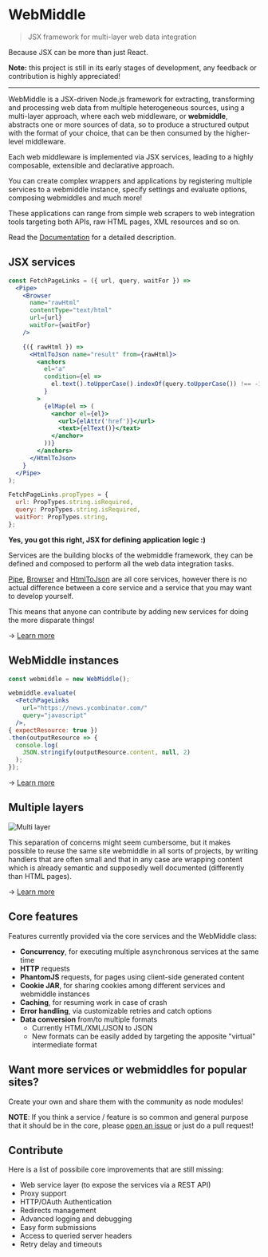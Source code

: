 # WebMiddle

> JSX framework for multi-layer web data integration

Because JSX can be more than just React.

**Note:** this project is still in its early stages of development, any feedback or contribution is highly appreciated!
<hr />

WebMiddle is a JSX-driven Node.js framework for extracting, transforming and processing web data from multiple heterogeneous sources, using a multi-layer approach, where each web middleware, or **webmiddle**, abstracts one or more sources of data, so to produce a structured output with the format of your choice, that can be then consumed by the higher-level middleware.

Each web middleware is implemented via JSX services, leading to a highly composable, extensible and declarative approach.

You can create complex wrappers and applications by registering multiple services to a webmiddle instance, specify settings and evaluate options, composing webmiddles and much more!

These applications can range from simple web scrapers to web integration tools targeting both APIs, raw HTML pages, XML resources and so on.

Read the [Documentation](https://webmiddle.github.io/docs/) for a detailed description.

## JSX services

```jsx
const FetchPageLinks = ({ url, query, waitFor }) =>
  <Pipe>
    <Browser
      name="rawHtml"
      contentType="text/html"
      url={url}
      waitFor={waitFor}
    />

    {({ rawHtml }) =>
      <HtmlToJson name="result" from={rawHtml}>
        <anchors
          el="a"
          condition={el =>
            el.text().toUpperCase().indexOf(query.toUpperCase()) !== -1
          }
        >
          {elMap(el => (
            <anchor el={el}>
              <url>{elAttr('href')}</url>
              <text>{elText()}</text>
            </anchor>
          ))}
        </anchors>
      </HtmlToJson>
    }
  </Pipe>
);

FetchPageLinks.propTypes = {
  url: PropTypes.string.isRequired,
  query: PropTypes.string.isRequired,
  waitFor: PropTypes.string,
};
```

**Yes, you got this right, JSX for defining application logic :)**

Services are the building blocks of the webmiddle framework, they can be defined and composed to perform all the web data integration tasks.

[Pipe](/packages/webmiddle-service-pipe), [Browser](/packages/webmiddle-service-browser) and [HtmlToJson](/packages/webmiddle-service-cheerio-to-json) are all core services, however there is no actual difference between a core service and a service that you may want to develop yourself.  

This means that anyone can contribute by adding new services for doing the more disparate things!

-> [Learn more](https://webmiddle.github.io/docs/jsx_services.html)

## WebMiddle instances

```jsx
const webmiddle = new WebMiddle();

webmiddle.evaluate(
  <FetchPageLinks
    url="https://news.ycombinator.com/"
    query="javascript"
  />,
{ expectResource: true })
.then(outputResource => {
  console.log(
    JSON.stringify(outputResource.content, null, 2)
  );
});
```

-> [Learn more](https://webmiddle.github.io/docs/technical_documentation/webmiddle.html)

## Multiple layers

![Multi layer](https://webmiddle.github.io/assets/img/documentation/webmiddle_multi-layer.png "Multi layer")

This separation of concerns might seem cumbersome, but it makes possible to reuse the same site webmiddle in all sorts of projects, by writing handlers that are often small and that in any case are wrapping content which is already semantic and supposedly well documented (differently than HTML pages).

-> [Learn more](https://webmiddle.github.io/docs/multiple_layers.html)

## Core features

Features currently provided via the core services and the WebMiddle class:

- **Concurrency**, for executing multiple asynchronous services at the same time
- **HTTP** requests
- **PhantomJS** requests, for pages using client-side generated content
- **Cookie JAR**, for sharing cookies among different services and webmiddle instances
- **Caching**, for resuming work in case of crash
- **Error handling**, via customizable retries and catch options
- **Data conversion** from/to multiple formats
  - Currently HTML/XML/JSON to JSON
  - New formats can be easily added by targeting the apposite "virtual" intermediate format

## Want more services or webmiddles for popular sites?

Create your own and share them with the community as node modules!

**NOTE**: If you think a service / feature is so common and general purpose that it should be in the core, please [open an issue](https://github.com/webmiddle/webmiddle/issues/new) or just do a pull request!

## Contribute

Here is a list of possibile core improvements that are still missing:
- Web service layer (to expose the services via a REST API)
- Proxy support
- HTTP/OAuth Authentication
- Redirects management
- Advanced logging and debugging
- Easy form submissions
- Access to queried server headers
- Retry delay and timeouts
